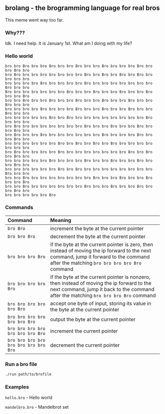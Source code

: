 ## brolang - the brogramming language for real bros

This meme went way too far.

### Why???

Idk. I need help. It is January 1st. What am I doing with my life?

### Hello world

```bro
bro bro Bro bro bro Bro bro bro Bro bro bro Bro bro bro bro Bro bro bro Bro bro 
bro Bro bro bro bro bro bro bro bro Bro bro Bro bro Bro bro Bro bro bro bro bro 
bro bro bro bro Bro bro bro bro bro Bro bro bro bro bro bro bro bro Bro bro bro 
Bro bro bro bro bro bro bro Bro bro bro Bro bro bro Bro bro bro Bro bro bro Bro 
bro bro Bro bro bro Bro bro bro Bro bro bro Bro bro bro Bro bro bro Bro bro bro 
bro bro bro bro Bro bro bro bro Bro bro bro Bro bro bro Bro bro bro Bro bro bro 
bro bro bro bro bro Bro bro Bro bro bro bro bro bro bro bro bro Bro bro bro bro 
bro Bro bro bro bro bro bro bro bro Bro bro bro Bro bro bro Bro bro bro Bro bro 
bro Bro bro bro Bro bro bro bro bro bro bro Bro bro bro bro Bro bro bro Bro bro 
bro bro bro bro bro bro Bro bro Bro bro Bro bro Bro bro bro bro bro bro bro bro 
bro Bro bro bro bro bro Bro bro bro bro bro bro bro bro Bro bro Bro bro Bro bro 
bro bro bro bro bro Bro bro bro bro Bro bro bro Bro bro bro Bro bro bro Bro bro 
bro bro bro bro bro bro Bro bro Bro bro bro bro bro bro bro bro bro Bro bro bro 
bro bro Bro bro bro bro bro bro bro bro Bro bro bro Bro bro bro Bro bro bro Bro 
bro bro Bro bro bro bro bro bro bro Bro bro bro Bro bro bro Bro bro bro Bro bro 
bro bro bro bro bro Bro 
```

### Commands

| Command                               | Meaning                                                      |
| :------------------------------------ | :----------------------------------------------------------- |
| `bro Bro`                             | increment the byte at the current pointer                    |
| `bro bro Bro`                         | decrement the byte at the current pointer                    |
| `bro bro bro Bro`                     | if the byte at the current pointer is zero, then instead of moving the ip forward to the next command, jump it forward to the command after the matching `bro bro bro bro Bro` command |
| `bro bro bro bro Bro`                 | if the byte at the current pointer is nonzero, then instead of moving the ip forward to the next command, jump it back to the command after the matching `bro bro bro Bro` command |
| `bro bro bro bro bro Bro`             | accept one byte of input, storing its value in the byte at the current pointer |
| `bro bro bro bro bro bro Bro`         | output the byte at the current pointer                       |
| `bro bro bro bro bro bro bro Bro`     | increment the current pointer                                |
| `bro bro bro bro bro bro bro bro Bro` | decrement the current pointer                                |

### Run a bro file

```bash
./run path/to/brofile
```

### Examples

`hello.bro` - Hello world

`mandelbro.bro` - Mandelbrot set

